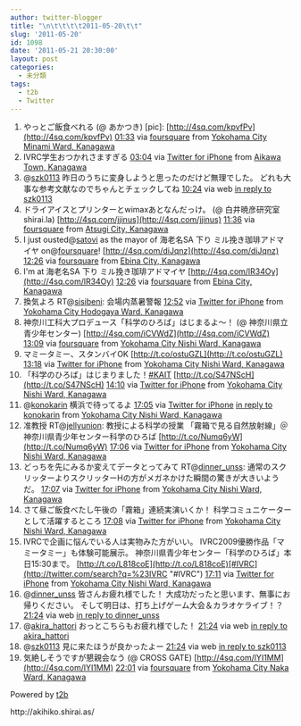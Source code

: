 ```yaml
---
author: twitter-blogger
title: "\n\t\t\t\t2011-05-20\t\t"
slug: '2011-05-20'
id: 1098
date: '2011-05-21 20:30:00'
layout: post
categories:
  - 未分類
tags:
  - t2b
  - Twitter
---
```


<div xmlns:georss="http://www.georss.org/georss">

1.  <span><span>やっとご飯食べれる (@ あかつき) [pic]: [http://4sq.com/kpvfPv](http://4sq.com/kpvfPv)</span> <span>[<span>01:33</span>](http://twitter.com/o_ob/status/71554229973680128) <span>via [foursquare](http://foursquare.com)</span> from [Yokohama City Minami Ward, Kanagawa<span></span>](http://maps.google.com/maps?q=35.435297,139.624036)</span></span>
2.  <span><span>IVRC学生おつかれさますぎる</span> <span>[<span>03:04</span>](http://twitter.com/o_ob/status/71577133343973376) <span>via [Twitter for iPhone](http://twitter.com/#!/download/iphone)</span> from [Aikawa Town, Kanagawa<span></span>](http://maps.google.com/maps?q=35.51776796,139.34637999)</span></span>
3.  <span><span>@[szk0113](http://twitter.com/szk0113 "szk0113") 昨日のうちに変身しようと思ったのだけど無理でした。 どれも大事な参考文献なのでちゃんとチェックしてね</span> <span>[<span>10:24</span>](http://twitter.com/o_ob/status/71687663383609344) <span>via web</span> [in reply to szk0113](http://twitter.com/szk0113/status/71592808078786561)</span></span>
4.  <span><span>ドライアイスとプリンターとwimaxあとなんだっけ。 (@ 白井暁彦研究室 shirai.la) [http://4sq.com/jjinus](http://4sq.com/jjinus)</span> <span>[<span>11:36</span>](http://twitter.com/o_ob/status/71705839848800256) <span>via [foursquare](http://foursquare.com)</span> from [Atsugi City, Kanagawa<span></span>](http://maps.google.com/maps?q=35.4863235,139.3416822)</span></span>
5.  <span><span>I just ousted@[satovi](http://twitter.com/satovi "satovi") as the mayor of 海老名SA 下り ミル挽き珈琲アドマイヤ on@[foursquare](http://twitter.com/foursquare "foursquare")! [http://4sq.com/diJqnz](http://4sq.com/diJqnz)</span> <span>[<span>12:26</span>](http://twitter.com/o_ob/status/71718354188111872) <span>via [foursquare](http://foursquare.com)</span> from [Ebina City, Kanagawa<span></span>](http://maps.google.com/maps?q=35.431384,139.402113)</span></span>
6.  <span><span>I'm at 海老名SA 下り ミル挽き珈琲アドマイヤ [http://4sq.com/lR34Oy](http://4sq.com/lR34Oy)</span> <span>[<span>12:26</span>](http://twitter.com/o_ob/status/71718355291213825) <span>via [foursquare](http://foursquare.com)</span> from [Ebina City, Kanagawa<span></span>](http://maps.google.com/maps?q=35.431384,139.402113)</span></span>
7.  <span><span>換気よろ RT@[sisibeni](http://twitter.com/sisibeni "sisibeni"): 会場内蒸暑警報</span> <span>[<span>12:52</span>](http://twitter.com/o_ob/status/71724992026509312) <span>via [Twitter for iPhone](http://twitter.com/#!/download/iphone)</span> from [Yokohama City Hodogaya Ward, Kanagawa<span></span>](http://maps.google.com/maps?q=35.44499236,139.57690072)</span></span>
8.  <span><span>神奈川工科大プロデュース「科学のひろば」はじまるよ～！ (@ 神奈川県立青少年センター) [http://4sq.com/iCVWdZ](http://4sq.com/iCVWdZ)</span> <span>[<span>13:09</span>](http://twitter.com/o_ob/status/71729184535355392) <span>via [foursquare](http://foursquare.com)</span> from [Yokohama City Nishi Ward, Kanagawa<span></span>](http://maps.google.com/maps?q=35.4517707,139.6260122)</span></span>
9.  <span><span>マミータミー、スタンバイOK [http://t.co/ostuGZL](http://t.co/ostuGZL)</span> <span>[<span>13:18</span>](http://twitter.com/o_ob/status/71731612282392576) <span>via [Twitter for iPhone](http://twitter.com/#!/download/iphone)</span> from [Yokohama City Nishi Ward, Kanagawa<span></span>](http://maps.google.com/maps?q=35.45154041,139.62142574)</span></span>
10.  <span><span>「科学のひろば」はじまりました！[#KAIT](http://twitter.com/search?q=%23KAIT "#KAIT") [http://t.co/S47NScH](http://t.co/S47NScH)</span> <span>[<span>14:10</span>](http://twitter.com/o_ob/status/71744691258920960) <span>via [Twitter for iPhone](http://twitter.com/#!/download/iphone)</span> from [Yokohama City Nishi Ward, Kanagawa<span></span>](http://maps.google.com/maps?q=35.45333099,139.62749695)</span></span>
11.  <span><span>@[konokarin](http://twitter.com/konokarin "konokarin") 横浜で待ってるよ</span> <span>[<span>17:05</span>](http://twitter.com/o_ob/status/71788697720324096) <span>via [Twitter for iPhone](http://twitter.com/#!/download/iphone)</span> [in reply to konokarin](http://twitter.com/konokarin/status/71764061771137024) from [Yokohama City Nishi Ward, Kanagawa<span></span>](http://maps.google.com/maps?q=35.45940983,139.61210614)</span></span>
12.  <span><span>准教授 RT@[jellyunion](http://twitter.com/jellyunion "jellyunion"): 教授による科学の授業 「霧箱で見る自然放射線」＠神奈川県青少年センター科学のひろば [http://t.co/Numq6yW](http://t.co/Numq6yW)</span> <span>[<span>17:06</span>](http://twitter.com/o_ob/status/71788983725723648) <span>via [Twitter for iPhone](http://twitter.com/#!/download/iphone)</span> from [Yokohama City Nishi Ward, Kanagawa<span></span>](http://maps.google.com/maps?q=35.45940983,139.61210614)</span></span>
13.  <span><span>どっちを先にみるか変えてデータとってみて RT@[dinner_unss](http://twitter.com/dinner_unss "dinner_unss"): 通常のスクリッターよりスクリッターHの方がメガネかけた瞬間の驚きが大きいようだ。</span> <span>[<span>17:07</span>](http://twitter.com/o_ob/status/71789218027941888) <span>via [Twitter for iPhone](http://twitter.com/#!/download/iphone)</span> from [Yokohama City Nishi Ward, Kanagawa<span></span>](http://maps.google.com/maps?q=35.45940983,139.61210614)</span></span>
14.  <span><span>さて昼ご飯食べたし午後の「霧箱」連続実演いくか！ 科学コミュニケーターとして活躍するところ</span> <span>[<span>17:08</span>](http://twitter.com/o_ob/status/71789532277780480) <span>via [Twitter for iPhone](http://twitter.com/#!/download/iphone)</span> from [Yokohama City Nishi Ward, Kanagawa<span></span>](http://maps.google.com/maps?q=35.45940983,139.61210614)</span></span>
15.  <span><span>IVRCで企画に悩んでいる人は実物みた方がいい。 IVRC2009優勝作品「マミータミー」も体験可能展示。 神奈川県青少年センター「科学のひろば」本日15:30まで。 [http://t.co/L818coE](http://t.co/L818coE)[#IVRC](http://twitter.com/search?q=%23IVRC "#IVRC")</span> <span>[<span>17:11</span>](http://twitter.com/o_ob/status/71790234030977024) <span>via [Twitter for iPhone](http://twitter.com/#!/download/iphone)</span> from [Yokohama City Nishi Ward, Kanagawa<span></span>](http://maps.google.com/maps?q=35.45940983,139.61210614)</span></span>
16.  <span><span>@[dinner_unss](http://twitter.com/dinner_unss "dinner_unss") 皆さんお疲れ様でした！ 大成功だったと思います、無事にお帰りください。 そして明日は、打ち上げゲーム大会＆カラオケライブ！？</span> <span>[<span>21:24</span>](http://twitter.com/o_ob/status/71853812821917696) <span>via web</span> [in reply to dinner_unss](http://twitter.com/dinner_unss/status/71847311977881600)</span></span>
17.  <span><span>@[akira_hattori](http://twitter.com/akira_hattori "akira_hattori") おっとこちらもお疲れ様でした！</span> <span>[<span>21:24</span>](http://twitter.com/o_ob/status/71853887233073153) <span>via web</span> [in reply to akira_hattori](http://twitter.com/akira_hattori/status/71841508977938432)</span></span>
18.  <span><span>@[szk0113](http://twitter.com/szk0113 "szk0113") 見に来たほうが良かったよー</span> <span>[<span>21:24</span>](http://twitter.com/o_ob/status/71853979738439680) <span>via web</span> [in reply to szk0113](http://twitter.com/szk0113/status/71798161982763008)</span></span>
19.  <span><span>気絶しそうですが懇親会なう (@ CROSS GATE) [http://4sq.com/lYI1MM](http://4sq.com/lYI1MM)</span> <span>[<span>22:01</span>](http://twitter.com/o_ob/status/71863286236323840) <span>via [foursquare](http://foursquare.com)</span> from [Yokohama City Naka Ward, Kanagawa<span></span>](http://maps.google.com/maps?q=35.451002,139.631803)</span></span>

</div>

Powered by [t2b](http://t2b.utilz.jp/)

<div>http://akihiko.shirai.as/</div>